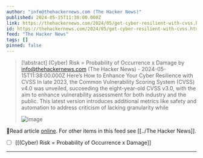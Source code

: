 ```yaml
---
author: "info@thehackernews.com (The Hacker News)"
published: 2024-05-15T11:38:00.000Z
link: https://thehackernews.com/2024/05/get-cyber-resilient-with-cvss.html
id: https://thehackernews.com/2024/05/get-cyber-resilient-with-cvss.html
feed: "The Hacker News"
tags: []
pinned: false
---
```

> [!abstract] (Cyber) Risk = Probability of Occurrence x Damage by info@thehackernews.com (The Hacker News) - 2024-05-15T11:38:00.000Z
> Here’s How to Enhance Your Cyber Resilience with CVSS In late 2023, the Common Vulnerability Scoring System (CVSS) v4.0 was unveiled, succeeding the eight-year-old CVSS v3.0, with the aim to enhance vulnerability assessment for both industry and the public. This latest version introduces additional metrics like safety and automation to address criticism of lacking granularity while
>
> ![image](https://blogger.googleusercontent.com/img/b/R29vZ2xl/AVvXsEhdgCH-Jik1Js52TVIN2kGab7KiF4kumGWoODciZOCHrfEG7sqYmkO4P2lte1JH6gZe7XwWbjGvNWLSfwj-D-7DkHDoh6HFCCrM826P2_1qm9fRfaRYLuTECiDaRkOMZRFllfyQKYJv7twdfLW27ZrrP8JEPTQGuEwUHSt-RDURMM3quAI5mWra9iD5e8k/s1600/2.png)

🔗Read article [online](https://thehackernews.com/2024/05/get-cyber-resilient-with-cvss.html). For other items in this feed see [[../The Hacker News]].

- [ ] [[(Cyber) Risk = Probability of Occurrence x Damage]]
- - -

